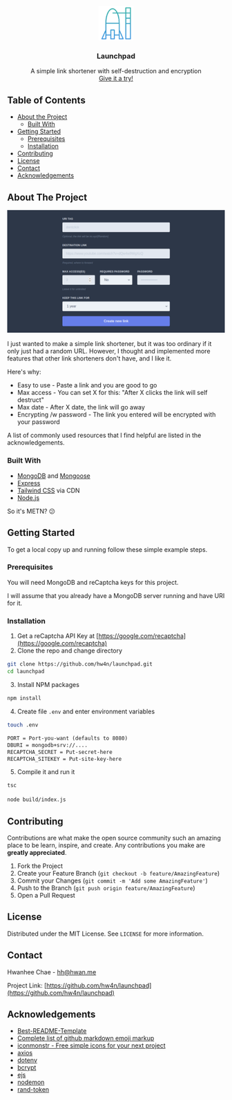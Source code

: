 <!-- PROJECT LOGO -->
<br />
<p align="center">
  <a href="https://github.com/othneildrew/Best-README-Template">
    <img src="images/logo.png" alt="Logo" width="80" height="80">
  </a>

  <h3 align="center">Launchpad</h3>

  <p align="center">
    A simple link shortener with self-destruction and encryption
    <br />
    <a href="https://iro.xyz">Give it a try!</a>
  </p>
</p>



<!-- TABLE OF CONTENTS -->
## Table of Contents

* [About the Project](#about-the-project)
  * [Built With](#built-with)
* [Getting Started](#getting-started)
  * [Prerequisites](#prerequisites)
  * [Installation](#installation)
* [Contributing](#contributing)
* [License](#license)
* [Contact](#contact)
* [Acknowledgements](#acknowledgements)



<!-- ABOUT THE PROJECT -->
## About The Project

<p align="center">
  <img src="images/screenshot.png"/>
</p>

I just wanted to make a simple link shortener, but it was too ordinary if it only just had a random URL. However, I thought and implemented more features that other link shorteners don't have, and I like it.

Here's why:
* Easy to use - Paste a link and you are good to go
* Max access - You can set X for this: "After X clicks the link will self destruct"
* Max date - After X date, the link will go away
* Encrypting /w password - The link you entered will be encrypted with your password

A list of commonly used resources that I find helpful are listed in the acknowledgements.

### Built With
* [MongoDB](https://www.mongodb.com) and [Mongoose](https://mongoosejs.com)
* [Express](https://expressjs.com)
* [Tailwind CSS](https://tailwindcss.com) via CDN
* [Node.js](https://nodejs.org)

So it's METN? :confused:

<!-- GETTING STARTED -->
## Getting Started

To get a local copy up and running follow these simple example steps.

### Prerequisites

You will need MongoDB and reCaptcha keys for this project.

I will assume that you already have a MongoDB server running and have URI for it.

### Installation

1. Get a reCaptcha API Key at [https://google.com/recaptcha](https://google.com/recaptcha)
2. Clone the repo and change directory
```sh
git clone https://github.com/hw4n/launchpad.git
cd launchpad
```
3. Install NPM packages
```sh
npm install
```
4. Create file `.env` and enter environment variables
```sh
touch .env
```

```
PORT = Port-you-want (defaults to 8080)
DBURI = mongodb+srv://....
RECAPTCHA_SECRET = Put-secret-here
RECAPTCHA_SITEKEY = Put-site-key-here
```
5. Compile it and run it
```sh
tsc

node build/index.js
```


<!-- CONTRIBUTING -->
## Contributing

Contributions are what make the open source community such an amazing place to be learn, inspire, and create. Any contributions you make are **greatly appreciated**.

1. Fork the Project
2. Create your Feature Branch (`git checkout -b feature/AmazingFeature`)
3. Commit your Changes (`git commit -m 'Add some AmazingFeature'`)
4. Push to the Branch (`git push origin feature/AmazingFeature`)
5. Open a Pull Request



<!-- LICENSE -->
## License

Distributed under the MIT License. See `LICENSE` for more information.



<!-- CONTACT -->
## Contact

Hwanhee Chae - hh@hwan.me

Project Link: [https://github.com/hw4n/launchpad](https://github.com/hw4n/launchpad)



<!-- ACKNOWLEDGEMENTS -->
## Acknowledgements
* [Best-README-Template](https://github.com/othneildrew/Best-README-Template)
* [Complete list of github markdown emoji markup](https://gist.github.com/rxaviers/7360908#file-gistfile1-md)
* [iconmonstr - Free simple icons for your next project](https://iconmonstr.com/)
* [axios](https://github.com/axios/axios)
* [dotenv](https://github.com/motdotla/dotenv)
* [bcrypt](https://github.com/kelektiv/node.bcrypt.js)
* [ejs](https://github.com/mde/ejs)
* [nodemon](http://nodemon.io)
* [rand-token](https://github.com/sehrope/node-rand-token)



<!-- MARKDOWN LINKS & IMAGES -->
<!-- https://www.markdownguide.org/basic-syntax/#reference-style-links -->
[product-screenshot]: images/screenshot.png